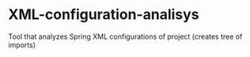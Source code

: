 # XML-configuration-analisys
Tool that analyzes Spring XML configurations of project (creates tree of imports)
